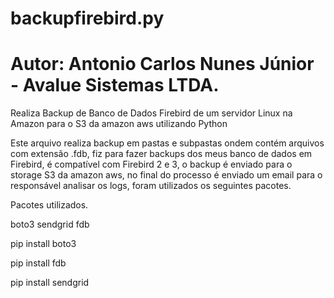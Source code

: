 # backupfirebird.py
# Autor: Antonio Carlos Nunes Júnior - Avalue Sistemas LTDA.

Realiza Backup de Banco de Dados Firebird de um servidor Linux na Amazon para o S3 da amazon aws utilizando Python

Este arquivo realiza backup em pastas e subpastas ondem contém arquivos com extensão .fdb, fiz para fazer backups dos meus banco
de dados em Firebird, é compatível com Firebird 2 e 3, o backup é enviado para o storage S3 da amazon aws, no final do processo é enviado um email para o responsável analisar os logs, foram utilizados os seguintes pacotes.

Pacotes utilizados.

boto3
sendgrid
fdb

pip install boto3

pip install fdb

pip install sendgrid
